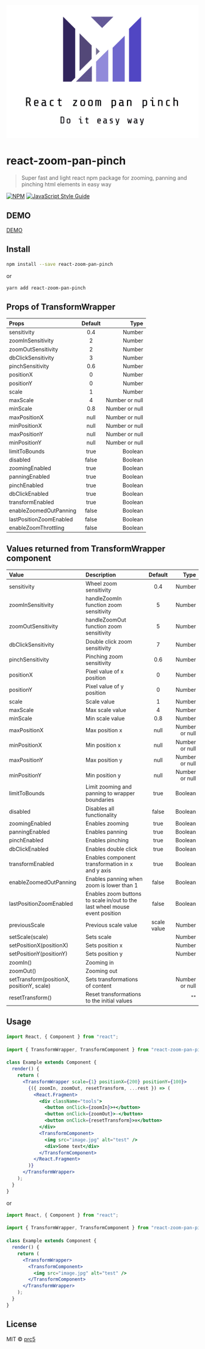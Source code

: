 ![GitHub Logo](/logo/logo_cropped.png)

# react-zoom-pan-pinch

> Super fast and light react npm package for zooming, panning and pinching html elements in easy way

[![NPM](https://img.shields.io/npm/v/react-zoom-pan-pinch.svg)](https://www.npmjs.com/package/react-zoom-pan-pinch) [![JavaScript Style Guide](https://img.shields.io/badge/code_style-standard-brightgreen.svg)](https://standardjs.com)

## DEMO

[DEMO](https://prc5.github.io/react-zoom-pan-pinch/)

## Install

```bash
npm install --save react-zoom-pan-pinch
```

or

```bash
yarn add react-zoom-pan-pinch
```

## Props of TransformWrapper

| Props                   | Default |           Type |
| :---------------------- | :-----: | -------------: |
| sensitivity             |   0.4   |         Number |
| zoomInSensitivity       |    2    |         Number |
| zoomOutSensitivity      |    2    |         Number |
| dbClickSensitivity      |    3    |         Number |
| pinchSensitivity        |   0.6   |         Number |
| positionX               |    0    |         Number |
| positionY               |    0    |         Number |
| scale                   |    1    |         Number |
| maxScale                |    4    | Number or null |
| minScale                |   0.8   | Number or null |
| maxPositionX            |  null   | Number or null |
| minPositionX            |  null   | Number or null |
| maxPositionY            |  null   | Number or null |
| minPositionY            |  null   | Number or null |
| limitToBounds           |  true   |        Boolean |
| disabled                |  false  |        Boolean |
| zoomingEnabled          |  true   |        Boolean |
| panningEnabled          |  true   |        Boolean |
| pinchEnabled            |  true   |        Boolean |
| dbClickEnabled          |  true   |        Boolean |
| transformEnabled        |  true   |        Boolean |
| enableZoomedOutPanning  |  false  |        Boolean |
| lastPositionZoomEnabled |  false  |        Boolean |
| enableZoomThrottling    |  false  |        Boolean |

## Values returned from TransformWrapper component

| Value                                     | Description                                                                 |   Default   |           Type |
| :---------------------------------------- | :-------------------------------------------------------------------------- | :---------: | -------------: |
| sensitivity                               | Wheel zoom sensitivity                                                      |     0.4     |         Number |
| zoomInSensitivity                         | handleZoomIn function zoom sensitivity                                      |      5      |         Number |
| zoomOutSensitivity                        | handleZoomOut function zoom sensitivity                                     |      5      |         Number |
| dbClickSensitivity                        | Double click zoom sensitivity                                               |      7      |         Number |
| pinchSensitivity                          | Pinching zoom sensitivity                                                   |     0.6     |         Number |
| positionX                                 | Pixel value of x position                                                   |      0      |         Number |
| positionY                                 | Pixel value of y position                                                   |      0      |         Number |
| scale                                     | Scale value                                                                 |      1      |         Number |
| maxScale                                  | Max scale value                                                             |      4      |         Number |
| minScale                                  | Min scale value                                                             |     0.8     |         Number |
| maxPositionX                              | Max position x                                                              |    null     | Number or null |
| minPositionX                              | Min position x                                                              |    null     | Number or null |
| maxPositionY                              | Max position y                                                              |    null     | Number or null |
| minPositionY                              | Min position y                                                              |    null     | Number or null |
| limitToBounds                             | Limit zooming and panning to wrapper boundaries                             |    true     |        Boolean |
| disabled                                  | Disables all functionality                                                  |    false    |        Boolean |
| zoomingEnabled                            | Enables zooming                                                             |    true     |        Boolean |
| panningEnabled                            | Enables panning                                                             |    true     |        Boolean |
| pinchEnabled                              | Enables pinching                                                            |    true     |        Boolean |
| dbClickEnabled                            | Enables double click                                                        |    true     |        Boolean |
| transformEnabled                          | Enables component transformation in x and y axis                            |    true     |        Boolean |
| enableZoomedOutPanning                    | Enables panning when zoom is lower than 1                                   |    false    |        Boolean |
| lastPositionZoomEnabled                   | Enables zoom buttons to scale in/out to the last wheel mouse event position |    false    |        Boolean |
| previousScale                             | Previous scale value                                                        | scale value |         Number |
| setScale(scale)                           | Sets scale                                                                  |             |         Number |
| setPositionX(positionX)                   | Sets position x                                                             |             |         Number |
| setPositionY(positionY)                   | Sets position y                                                             |             |         Number |
| zoomIn()                                  | Zooming in                                                                  |             |                |
| zoomOut()                                 | Zooming out                                                                 |             |                |
| setTransform(positionX, positionY, scale) | Sets transformations of content                                             |             | Number or null |
| resetTransform()                          | Reset transformations to the initial values                                 |             |             "" |

## Usage

```jsx
import React, { Component } from "react";

import { TransformWrapper, TransformComponent } from "react-zoom-pan-pinch";

class Example extends Component {
  render() {
    return (
      <TransformWrapper scale={1} positionX={200} positionY={100}>
        {({ zoomIn, zoomOut, resetTransform, ...rest }) => (
          <React.Fragment>
            <div className="tools">
              <button onClick={zoomIn}>+</button>
              <button onClick={zoomOut}>-</button>
              <button onClick={resetTransform}>x</button>
            </div>
            <TransformComponent>
              <img src="image.jpg" alt="test" />
              <div>Some text</div>
            </TransformComponent>
          </React.Fragment>
        )}
      </TransformWrapper>
    );
  }
}
```

or

```jsx
import React, { Component } from "react";

import { TransformWrapper, TransformComponent } from "react-zoom-pan-pinch";

class Example extends Component {
  render() {
    return (
      <TransformWrapper>
        <TransformComponent>
          <img src="image.jpg" alt="test" />
        </TransformComponent>
      </TransformWrapper>
    );
  }
}
```

## License

MIT © [prc5](https://github.com/prc5)
